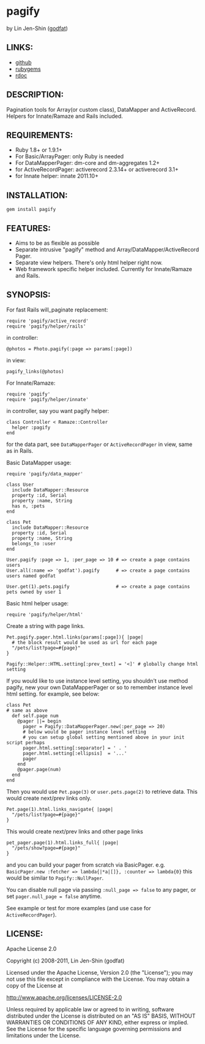 # pagify

by Lin Jen-Shin ([godfat](http://godfat.org))

## LINKS:

* [github](https://github.com/godfat/pagify)
* [rubygems](http://rubygems.org/gems/pagify)
* [rdoc](http://rdoc.info/github/godfat/pagify)

## DESCRIPTION:

Pagination tools for Array(or custom class), DataMapper and ActiveRecord.
Helpers for Innate/Ramaze and Rails included.

## REQUIREMENTS:

* Ruby 1.8+ or 1.9.1+
* For  Basic/ArrayPager: only Ruby is needed
* For   DataMapperPager: dm-core and dm-aggregates 1.2+
* for ActiveRecordPager: activerecord 2.3.14+ or activerecord 3.1+
* for     Innate helper: innate 2011.10+

## INSTALLATION:

    gem install pagify

## FEATURES:

* Aims to be as flexible as possible
* Separate intrusive "pagify" method and Array/DataMapper/ActiveRecord Pager.
* Separate view helpers. There's only html helper right now.
* Web framework specific helper included. Currently for Innate/Ramaze and Rails.

## SYNOPSIS:

For fast Rails will_paginate replacement:

    require 'pagify/active_record'
    require 'pagify/helper/rails'

in controller:

    @photos = Photo.pagify(:page => params[:page])

in view:

    pagify_links(@photos)

For Innate/Ramaze:

    require 'pagify'
    require 'pagify/helper/innate'

in controller, say you want pagify helper:

    class Controller < Ramaze::Controller
      helper :pagify
    end

for the data part, see `DataMapperPager` or `ActiveRecordPager` in view,
same as in Rails.

Basic DataMapper usage:

    require 'pagify/data_mapper'

    class User
      include DataMapper::Resource
      property :id, Serial
      property :name, String
      has n, :pets
    end

    class Pet
      include DataMapper::Resource
      property :id, Serial
      property :name, String
      belongs_to :user
    end

    User.pagify :page => 1, :per_page => 10 # => create a page contains users
    User.all(:name => 'godfat').pagify      # => create a page contains users named godfat

    User.get(1).pets.pagify                 # => create a page contains pets owned by user 1

Basic html helper usage:

    require 'pagify/helper/html'

Create a string with page links.

    Pet.pagify.pager.html.links(params[:page]){ |page|
      # the block result would be used as url for each page
      "/pets/list?page=#{page}"
    }

    Pagify::Helper::HTML.setting[:prev_text] = '<]' # globally change html setting

If you would like to use instance level setting, you shouldn't use method
pagify, new your own DataMapperPager or so to remember instance level html
setting. for example, see below:

    class Pet
    # same as above
      def self.page num
        @pager ||= begin
          pager = Pagify::DataMapperPager.new(:per_page => 20)
          # below would be pager instance level setting
          # you can setup global setting mentioned above in your init script perhaps
          pager.html.setting[:separator] = ' . '
          pager.html.setting[:ellipsis]  = '...'
          pager
        end
        @pager.page(num)
      end
    end

Then you would use `Pet.page(3)` or `user.pets.page(2)` to retrieve data.
This would create next/prev links only.

    Pet.page(1).html.links_navigate{ |page|
      "/pets/list?page=#{page}"
    }

This would create next/prev links and other page links

    pet_pager.page(1).html.links_full{ |page|
      "/pets/show?page=#{page}"
    }

and you can build your pager from scratch via BasicPager.
e.g. `BasicPager.new :fetcher => lambda{|*a|[]}, :counter => lambda{0}`
this would be similar to `Pagify::NullPager`.

You can disable null page via passing `:null_page => false` to any pager,
or set `pager.null_page = false` anytime.

See example or test for more examples (and use case for `ActiveRecordPager`).

## LICENSE:

Apache License 2.0

Copyright (c) 2008-2011, Lin Jen-Shin (godfat)

Licensed under the Apache License, Version 2.0 (the "License");
you may not use this file except in compliance with the License.
You may obtain a copy of the License at

   http://www.apache.org/licenses/LICENSE-2.0

Unless required by applicable law or agreed to in writing, software
distributed under the License is distributed on an "AS IS" BASIS,
WITHOUT WARRANTIES OR CONDITIONS OF ANY KIND, either express or implied.
See the License for the specific language governing permissions and
limitations under the License.
